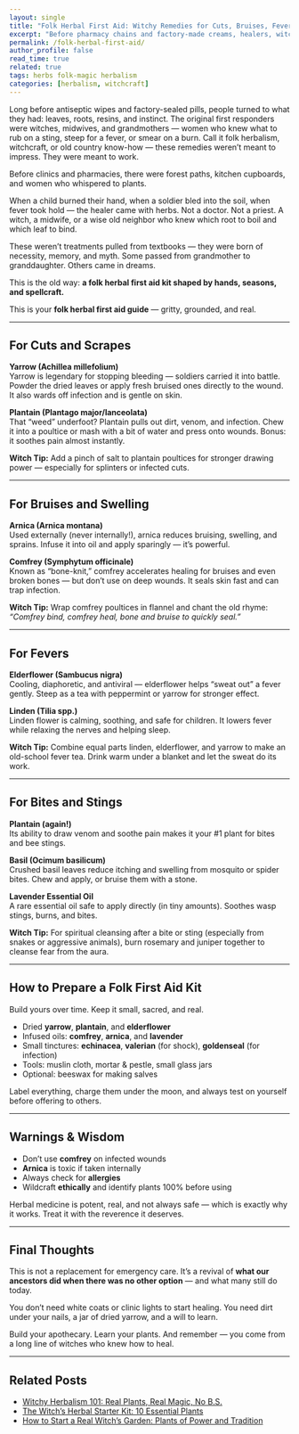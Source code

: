 ```yaml
---
layout: single
title: "Folk Herbal First Aid: Witchy Remedies for Cuts, Bruises, Fevers, and Bites"
excerpt: "Before pharmacy chains and factory-made creams, healers, witches, and grandmothers had their own herbal first aid kits. Learn which plants to reach for when the body breaks, bleeds, burns, or boils — and how to use them with confidence and respect."
permalink: /folk-herbal-first-aid/
author_profile: false
read_time: true
related: true
tags: herbs folk-magic herbalism
categories: [herbalism, witchcraft]
---
```


Long before antiseptic wipes and factory-sealed pills, people turned to what they had: leaves, roots, resins, and instinct. The original first responders were witches, midwives, and grandmothers — women who knew what to rub on a sting, steep for a fever, or smear on a burn. Call it folk herbalism, witchcraft, or old country know-how — these remedies weren’t meant to impress. They were meant to work. 

Before clinics and pharmacies, there were forest paths, kitchen cupboards, and women who whispered to plants.

When a child burned their hand, when a soldier bled into the soil, when fever took hold — the healer came with herbs. Not a doctor. Not a priest. A witch, a midwife, or a wise old neighbor who knew which root to boil and which leaf to bind.

These weren’t treatments pulled from textbooks — they were born of necessity, memory, and myth. Some passed from grandmother to granddaughter. Others came in dreams.

This is the old way: **a folk herbal first aid kit shaped by hands, seasons, and spellcraft.**


This is your **folk herbal first aid guide** — gritty, grounded, and real.

---

## For Cuts and Scrapes

**Yarrow (Achillea millefolium)**  
Yarrow is legendary for stopping bleeding — soldiers carried it into battle. Powder the dried leaves or apply fresh bruised ones directly to the wound. It also wards off infection and is gentle on skin.

**Plantain (Plantago major/lanceolata)**  
That “weed” underfoot? Plantain pulls out dirt, venom, and infection. Chew it into a poultice or mash with a bit of water and press onto wounds. Bonus: it soothes pain almost instantly.

**Witch Tip:** Add a pinch of salt to plantain poultices for stronger drawing power — especially for splinters or infected cuts.

---

## For Bruises and Swelling

**Arnica (Arnica montana)**  
Used externally (never internally!), arnica reduces bruising, swelling, and sprains. Infuse it into oil and apply sparingly — it’s powerful.

**Comfrey (Symphytum officinale)**  
Known as “bone-knit,” comfrey accelerates healing for bruises and even broken bones — but don’t use on deep wounds. It seals skin fast and can trap infection.

**Witch Tip:** Wrap comfrey poultices in flannel and chant the old rhyme: *“Comfrey bind, comfrey heal, bone and bruise to quickly seal.”*

---

## For Fevers

**Elderflower (Sambucus nigra)**  
Cooling, diaphoretic, and antiviral — elderflower helps “sweat out” a fever gently. Steep as a tea with peppermint or yarrow for stronger effect.

**Linden (Tilia spp.)**  
Linden flower is calming, soothing, and safe for children. It lowers fever while relaxing the nerves and helping sleep.

**Witch Tip:** Combine equal parts linden, elderflower, and yarrow to make an old-school fever tea. Drink warm under a blanket and let the sweat do its work.

---

## For Bites and Stings

**Plantain (again!)**  
Its ability to draw venom and soothe pain makes it your #1 plant for bites and bee stings.

**Basil (Ocimum basilicum)**  
Crushed basil leaves reduce itching and swelling from mosquito or spider bites. Chew and apply, or bruise them with a stone.

**Lavender Essential Oil**  
A rare essential oil safe to apply directly (in tiny amounts). Soothes wasp stings, burns, and bites.

**Witch Tip:** For spiritual cleansing after a bite or sting (especially from snakes or aggressive animals), burn rosemary and juniper together to cleanse fear from the aura.

---

## How to Prepare a Folk First Aid Kit

Build yours over time. Keep it small, sacred, and real.

- Dried **yarrow**, **plantain**, and **elderflower**
- Infused oils: **comfrey**, **arnica**, and **lavender**
- Small tinctures: **echinacea**, **valerian** (for shock), **goldenseal** (for infection)
- Tools: muslin cloth, mortar & pestle, small glass jars
- Optional: beeswax for making salves

Label everything, charge them under the moon, and always test on yourself before offering to others.

---

##  Warnings & Wisdom

- Don’t use **comfrey** on infected wounds  
- **Arnica** is toxic if taken internally  
- Always check for **allergies**  
- Wildcraft **ethically** and identify plants 100% before using

Herbal medicine is potent, real, and not always safe — which is exactly why it works. Treat it with the reverence it deserves.

---

## Final Thoughts

This is not a replacement for emergency care. It’s a revival of **what our ancestors did when there was no other option** — and what many still do today.

You don’t need white coats or clinic lights to start healing. You need dirt under your nails, a jar of dried yarrow, and a will to learn.

Build your apothecary. Learn your plants. And remember — you come from a long line of witches who knew how to heal.

---

## Related Posts

- [Witchy Herbalism 101: Real Plants, Real Magic, No B.S.](/witchy-herbalism-101)
- [The Witch’s Herbal Starter Kit: 10 Essential Plants](/herbal-starter-kit)
- [How to Start a Real Witch’s Garden: Plants of Power and Tradition](/witchs-garden)
